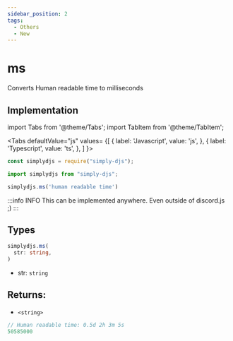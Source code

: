 ```yaml
---
sidebar_position: 2
tags:
  - Others
  - New
---
```


# ms

Converts Human readable time to milliseconds

## Implementation

import Tabs from '@theme/Tabs';
import TabItem from '@theme/TabItem';

<Tabs
  defaultValue="js"
  values= {[
    { label: 'Javascript', value: 'js', },
    { label: 'Typescript', value: 'ts', },
  ]
}>
<TabItem value="js">

```js
const simplydjs = require("simply-djs");
```

</TabItem>

<TabItem value="ts">

```ts
import simplydjs from "simply-djs";
```

</TabItem>

</Tabs>

```js
simplydjs.ms('human readable time')
```


:::info INFO
This can be implemented anywhere. Even outside of discord.js ;)
:::

## Types
```ts
simplydjs.ms(
  str: string,
)
```

- str: `string`

## Returns:
- `<string>`

```js
// Human readable time: 0.5d 2h 3m 5s
50585000
```